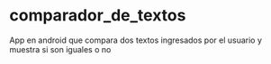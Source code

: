 # comparador_de_textos
App en android que compara dos textos ingresados por el usuario y muestra si son iguales o no
